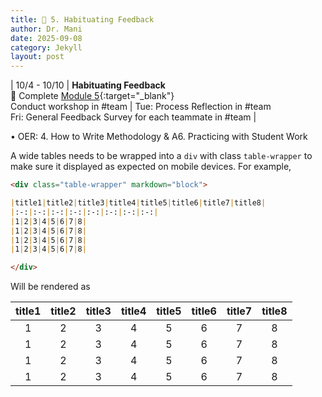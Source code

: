 ```yaml
---
title: 💯 5. Habituating Feedback
author: Dr. Mani
date: 2025-09-08
category: Jekyll
layout: post
---
```


| 10/4 - 10/10 | **Habituating Feedback** <br/> 🔖 Complete [Module 5](/eng201-oer/jekyll/2025-08-06-w6.html){:target="_blank"} <br/> Conduct workshop in #team | Tue: Process Reflection in #team <br/> Fri: General Feedback Survey for each teammate in #team |


•	OER: 4. How to Write Methodology & A6. Practicing with Student Work


A wide tables needs to be wrapped into a `div` with class `table-wrapper`
to make sure it displayed as expected on mobile devices. For example,

```markdown
<div class="table-wrapper" markdown="block">

|title1|title2|title3|title4|title5|title6|title7|title8|
|:-:|:-:|:-:|:-:|:-:|:-:|:-:|:-:|
|1|2|3|4|5|6|7|8|
|1|2|3|4|5|6|7|8|
|1|2|3|4|5|6|7|8|
|1|2|3|4|5|6|7|8|

</div>
```

Will be rendered as

<div class="table-wrapper" markdown="block">

|title1|title2|title3|title4|title5|title6|title7|title8|
|:-:|:-:|:-:|:-:|:-:|:-:|:-:|:-:|
|1|2|3|4|5|6|7|8|
|1|2|3|4|5|6|7|8|
|1|2|3|4|5|6|7|8|
|1|2|3|4|5|6|7|8|

</div>
